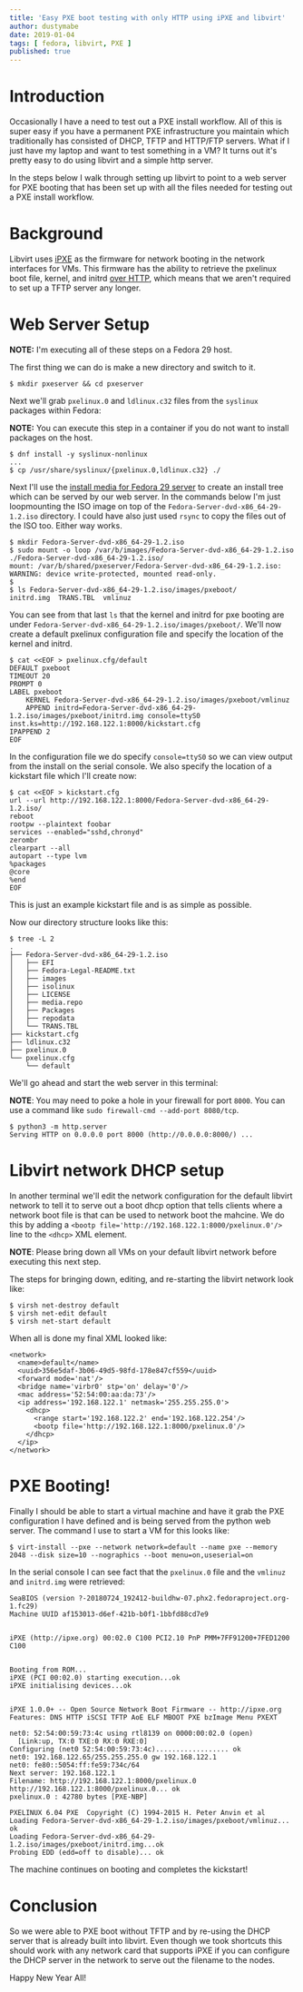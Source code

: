 ```yaml
---
title: 'Easy PXE boot testing with only HTTP using iPXE and libvirt'
author: dustymabe
date: 2019-01-04
tags: [ fedora, libvirt, PXE ]
published: true
---
```


# Introduction

Occasionally I have a need to test out a PXE install workflow. All of
this is super easy if you have a permanent PXE infrastructure you maintain
which traditionally has consisted of DHCP, TFTP and HTTP/FTP servers.
What if I just have my laptop and want to test something in a VM? It turns
out it's pretty easy to do using libvirt and a simple http server.

In the steps below I walk through setting up libvirt to point to a web server
for PXE booting that has been set up with all the files needed for testing out
a PXE install workflow.

# Background

Libvirt uses [iPXE](https://ipxe.org/) as the firmware for network booting 
in the network interfaces for VMs. This firmware has the ability to retrieve
the pxelinux boot file, kernel, and initrd [over HTTP](http://etherboot.org/wiki/httpboot#http_booting),
which means that we aren't required to set up a TFTP server any longer.

# Web Server Setup

**NOTE:** I'm executing all of these steps on a Fedora 29 host.

The first thing we can do is make a new directory and switch to it.


```nohighlight
$ mkdir pxeserver && cd pxeserver
```

Next we'll grab `pxelinux.0` and `ldlinux.c32` files from the `syslinux` packages within Fedora:


**NOTE:** You can execute this step in a container if you do not want to install packages on the host.


```nohighlight
$ dnf install -y syslinux-nonlinux
...
$ cp /usr/share/syslinux/{pxelinux.0,ldlinux.c32} ./
```

Next I'll use the 
[install media for Fedora 29 server](https://download.fedoraproject.org/pub/fedora/linux/releases/29/Server/x86_64/iso/Fedora-Server-dvd-x86_64-29-1.2.iso)
to create an install tree which can be served by our web server. In the
commands below I'm just loopmounting the ISO image on top of the
`Fedora-Server-dvd-x86_64-29-1.2.iso` directory. I could have also just
used `rsync` to copy the files out of the ISO too. Either way works.


```nohighlight
$ mkdir Fedora-Server-dvd-x86_64-29-1.2.iso
$ sudo mount -o loop /var/b/images/Fedora-Server-dvd-x86_64-29-1.2.iso ./Fedora-Server-dvd-x86_64-29-1.2.iso/
mount: /var/b/shared/pxeserver/Fedora-Server-dvd-x86_64-29-1.2.iso: WARNING: device write-protected, mounted read-only.
$
$ ls Fedora-Server-dvd-x86_64-29-1.2.iso/images/pxeboot/
initrd.img  TRANS.TBL  vmlinuz
```

You can see from that last `ls` that the kernel and initrd for pxe booting
are under `Fedora-Server-dvd-x86_64-29-1.2.iso/images/pxeboot/`. We'll now
create a default pxelinux configuration file and specify the location of the
kernel and initrd.

```nohighlight
$ cat <<EOF > pxelinux.cfg/default
DEFAULT pxeboot
TIMEOUT 20
PROMPT 0
LABEL pxeboot
    KERNEL Fedora-Server-dvd-x86_64-29-1.2.iso/images/pxeboot/vmlinuz
    APPEND initrd=Fedora-Server-dvd-x86_64-29-1.2.iso/images/pxeboot/initrd.img console=ttyS0 inst.ks=http://192.168.122.1:8000/kickstart.cfg
IPAPPEND 2
EOF
```

In the configuration file we do specify `console=ttyS0` so we can view
output from the install on the serial console. We also specify the 
location of a kickstart file which I'll create now:


```nohighlight
$ cat <<EOF > kickstart.cfg
url --url http://192.168.122.1:8000/Fedora-Server-dvd-x86_64-29-1.2.iso/
reboot
rootpw --plaintext foobar
services --enabled="sshd,chronyd"
zerombr
clearpart --all
autopart --type lvm
%packages
@core
%end
EOF
```

This is just an example kickstart file and is as simple as possible.


Now our directory structure looks like this:

```nohighlight
$ tree -L 2
.
├── Fedora-Server-dvd-x86_64-29-1.2.iso
│   ├── EFI
│   ├── Fedora-Legal-README.txt
│   ├── images
│   ├── isolinux
│   ├── LICENSE
│   ├── media.repo
│   ├── Packages
│   ├── repodata
│   └── TRANS.TBL
├── kickstart.cfg
├── ldlinux.c32
├── pxelinux.0
└── pxelinux.cfg
    └── default
```

We'll go ahead and start the web server in this terminal:

**NOTE**: You may need to poke a hole in your firewall for port
          `8000`. You can use a command like `sudo firewall-cmd --add-port 8080/tcp`.

```nohighlight
$ python3 -m http.server 
Serving HTTP on 0.0.0.0 port 8000 (http://0.0.0.0:8000/) ...
```

# Libvirt network DHCP setup

In another terminal we'll edit the network configuration for the
default libvirt network to tell it to serve out a boot dhcp option
that tells clients where a network boot file is that can be used
to network boot the mahcine. We do this by adding a
`<bootp file='http://192.168.122.1:8000/pxelinux.0'/>` line to
the `<dhcp>` XML element.

**NOTE**: Please bring down all VMs on your default libvirt network
        before executing this next step.

The steps for bringing down, editing, and re-starting the libvirt
network look like:

```nohighlight
$ virsh net-destroy default
$ virsh net-edit default
$ virsh net-start default
```

When all is done my final XML looked like:

```nohighlight
<network>
  <name>default</name>
  <uuid>356e5daf-3b06-49d5-98fd-178e847cf559</uuid>
  <forward mode='nat'/>
  <bridge name='virbr0' stp='on' delay='0'/>
  <mac address='52:54:00:aa:da:73'/>
  <ip address='192.168.122.1' netmask='255.255.255.0'>
    <dhcp>
      <range start='192.168.122.2' end='192.168.122.254'/>
      <bootp file='http://192.168.122.1:8000/pxelinux.0'/>
    </dhcp>
  </ip>
</network>
```

# PXE Booting!

Finally I should be able to start a virtual machine and have it
grab the PXE configuration I have defined and is being served from
the python web server. The command I use to start a VM for this
looks like:

```nohighlight
$ virt-install --pxe --network network=default --name pxe --memory 2048 --disk size=10 --nographics --boot menu=on,useserial=on
```

In the serial console I can see fact that the `pxelinux.0` file
and the `vmlinuz` and `initrd.img` were retrieved:

```nohighlight
SeaBIOS (version ?-20180724_192412-buildhw-07.phx2.fedoraproject.org-1.fc29)
Machine UUID af153013-d6ef-421b-b0f1-1bbfd88cd7e9


iPXE (http://ipxe.org) 00:02.0 C100 PCI2.10 PnP PMM+7FF91200+7FED1200 C100
                                                                               

Booting from ROM...
iPXE (PCI 00:02.0) starting execution...ok
iPXE initialising devices...ok


iPXE 1.0.0+ -- Open Source Network Boot Firmware -- http://ipxe.org
Features: DNS HTTP iSCSI TFTP AoE ELF MBOOT PXE bzImage Menu PXEXT

net0: 52:54:00:59:73:4c using rtl8139 on 0000:00:02.0 (open)
  [Link:up, TX:0 TXE:0 RX:0 RXE:0]
Configuring (net0 52:54:00:59:73:4c).................. ok
net0: 192.168.122.65/255.255.255.0 gw 192.168.122.1
net0: fe80::5054:ff:fe59:734c/64
Next server: 192.168.122.1
Filename: http://192.168.122.1:8000/pxelinux.0
http://192.168.122.1:8000/pxelinux.0... ok
pxelinux.0 : 42780 bytes [PXE-NBP]

PXELINUX 6.04 PXE  Copyright (C) 1994-2015 H. Peter Anvin et al
Loading Fedora-Server-dvd-x86_64-29-1.2.iso/images/pxeboot/vmlinuz... ok
Loading Fedora-Server-dvd-x86_64-29-1.2.iso/images/pxeboot/initrd.img...ok
Probing EDD (edd=off to disable)... ok
```

The machine continues on booting and completes the kickstart!

# Conclusion

So we were able to PXE boot without TFTP and by re-using the DHCP server
that is already built into libvirt. Even though we took shortcuts this should
work with any network card that supports iPXE if you can configure the DHCP
server in the network to serve out the filename to the nodes.

Happy New Year All!
